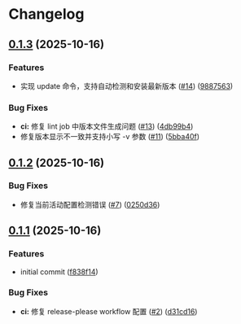 # Changelog

## [0.1.3](https://github.com/yangtuooc/claude-config-manager/compare/claude-config-manager-v0.1.2...claude-config-manager-v0.1.3) (2025-10-16)


### Features

* 实现 update 命令，支持自动检测和安装最新版本 ([#14](https://github.com/yangtuooc/claude-config-manager/issues/14)) ([9887563](https://github.com/yangtuooc/claude-config-manager/commit/98875638e0f98d14df0fcc077f419ee0b2f3a0c6))


### Bug Fixes

* **ci:** 修复 lint job 中版本文件生成问题 ([#13](https://github.com/yangtuooc/claude-config-manager/issues/13)) ([4db99b4](https://github.com/yangtuooc/claude-config-manager/commit/4db99b491bc779a57f30f6e5457dc3e8ba8b1c4c))
* 修复版本显示不一致并支持小写 -v 参数 ([#11](https://github.com/yangtuooc/claude-config-manager/issues/11)) ([5bba40f](https://github.com/yangtuooc/claude-config-manager/commit/5bba40f2c9ed4080106b5ff38a66b946fdba674f))

## [0.1.2](https://github.com/yangtuooc/claude-config-manager/compare/claude-config-manager-v0.1.1...claude-config-manager-v0.1.2) (2025-10-16)


### Bug Fixes

* 修复当前活动配置检测错误 ([#7](https://github.com/yangtuooc/claude-config-manager/issues/7)) ([0250d36](https://github.com/yangtuooc/claude-config-manager/commit/0250d366693e7c1a2e7573eacaf32982a31f248c))

## [0.1.1](https://github.com/yangtuooc/claude-config-manager/compare/claude-config-manager-v0.1.0...claude-config-manager-v0.1.1) (2025-10-16)


### Features

* initial commit ([f838f14](https://github.com/yangtuooc/claude-config-manager/commit/f838f149b29a9dfcbd38839c97e621831cc07c5f))


### Bug Fixes

* **ci:** 修复 release-please workflow 配置 ([#2](https://github.com/yangtuooc/claude-config-manager/issues/2)) ([d31cd16](https://github.com/yangtuooc/claude-config-manager/commit/d31cd16c479b2b42e1d7c11760b6c4620bcf6eeb))

